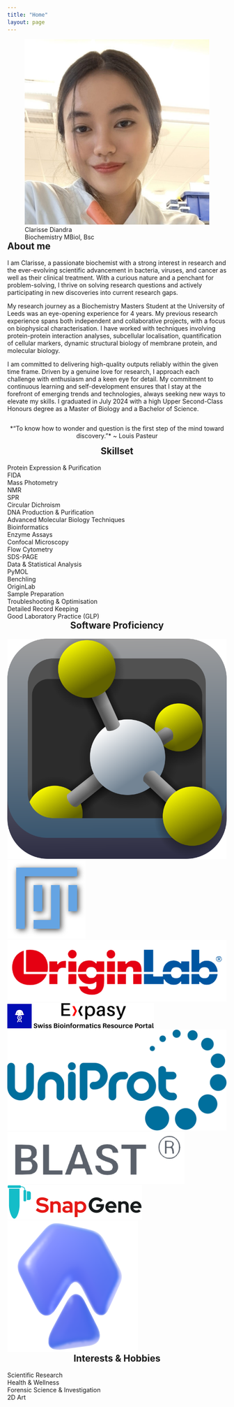 ```yaml
---
title: "Home"
layout: page
---
```


<div class="business-card">
    <div style="width: 100%; overflow:auto;">
            <div style="float: right; margin: 0px 40px;">
                <img class="pfp" src="/assets/img/pfp.jpg">
                <div class="desc">
                    <div class="title">Clarisse Diandra</div>
                    <div class="row">Biochemistry MBiol, Bsc</div>
                </div>
            </div>
            <h2 style="margin-top:0px">About me</h2>
<div markdown="1">
I am Clarisse, a passionate biochemist with a strong interest in research and the ever-evolving scientific advancement in bacteria, viruses, and cancer as well as their clinical treatment. With a curious nature and a penchant for problem-solving, I thrive on solving research questions and actively participating in new discoveries into current research gaps.

My research journey as a Biochemistry Masters Student at the University of Leeds was an eye-opening experience for 4 years. My previous research experience spans both independent and collaborative projects, with a focus on biophysical characterisation. I have worked with techniques involving protein-protein interaction analyses, subcellular localisation, quantification of cellular markers, dynamic structural biology of membrane protein, and molecular biology.

I am committed to delivering high-quality outputs reliably within the given time frame. Driven by a genuine love for research, I approach each challenge with enthusiasm and a keen eye for detail. My commitment to continuous learning and self-development ensures that I stay at the forefront of emerging trends and technologies, always seeking new ways to elevate my skills. I graduated in July 2024 with a high Upper Second-Class Honours degree as a Master of Biology and a Bachelor of Science.
</div>
</div>
<p style="width:100%; text-align:center;" markdown="1">
*“To know how to wonder and question is the first step of the mind toward discovery.”* ~&nbsp;Louis&nbsp;Pasteur
</p>
</div>

<div class="business-card">
    <h2 style="text-align: center; margin-top: 0px;">Skillset</h2>
    <div class="skillbox">
        <div class="skill">
            Protein Expression & Purification
        </div>
        <div class="skill">
            FIDA
        </div>
        <div class="skill">
            Mass Photometry
        </div>
        <div class="skill">
            NMR
        </div>
        <div class="skill">
            SPR
        </div>
        <div class="skill">
            Circular Dichroism
        </div>
        <div class="skill">
            DNA Production & Purification
        </div>
        <div class="skill">
            Advanced Molecular Biology Techniques
        </div>
        <div class="skill">
            Bioinformatics
        </div>
        <div class="skill">
            Enzyme Assays
        </div>
        <div class="skill">
            Confocal Microscopy
        </div>
        <div class="skill">
            Flow Cytometry
        </div>
        <div class="skill">
            SDS-PAGE
        </div>
        <div class="skill">
            Data & Statistical Analysis
        </div>
        <div class="skill">
            PyMOL
        </div>
        <div class="skill">
            Benchling
        </div>
        <div class="skill">
            OriginLab
        </div>
        <div class="skill">
            Sample Preparation
        </div>
        <div class="skill">
            Troubleshooting & Optimisation
        </div>
        <div class="skill">
            Detailed Record Keeping
        </div>
        <div class="skill">
            Good Laboratory Practice (GLP)
        </div>
    </div>
</div>

<div class ="business-card">
    <h2 style="text-align: center; margin-top: 0px;">Software Proficiency</h2>
    <div class="skillbox">
        <a style="text-decoration:none" title="PyMOL" href="https://pymol.org/2/">
            <img class="softwareicon" alt="PyMOL logo" src="/assets/img/logos/pymol.png">
        </a>
        <a style="text-decoration:none" title="Fiji" href="https://imagej.net/software/fiji/">
            <img class="softwareicon" alt="Fiji logo" src="/assets/img/logos/fiji.svg">
        </a>
        <a style="text-decoration:none" title="OriginLab" href="https://www.originlab.com">
            <img class="softwareicon" alt="OriginLab logo" src="/assets/img/logos/originlab.png">
        </a>
        <a style="text-decoration:none" title="Benchling" href="https://www.benchling.com">
            <img class="softwareicon" alt="Benchling logo" src="/assets/img/logos/benchling.png">
        </a>
        <a style="text-decoration:none" title="Expasy" href="https://www.expasy.org">
            <img class="softwareicon" alt="Expasy logo" src="/assets/img/logos/expasy.png">
        </a>
        <a style="text-decoration:none" title="UniProt" href="https://www.uniprot.org">
            <img class="softwareicon" alt="UniProt logo" src="/assets/img/logos/uniprot.svg">
        </a>
        <a style="text-decoration:none" title="BLAST" href="https://blast.ncbi.nlm.nih.gov/Blast.cgi">
            <img class="softwareicon" alt="BLAST logo" src="/assets/img/logos/blast.png">
        </a>
        <a style="text-decoration:none" title="SnapGene" href="https://www.snapgene.com">
            <img class="softwareicon" alt="SnapGene logo" src="/assets/img/logos/snapgene.svg">
        </a>
        <a style="text-decoration:none" title="AutoDock" href="https://autodock.scripps.edu">
            <img class="softwareicon" alt="AutoDock logo" src="/assets/img/logos/autodock.png">
        </a>
    </div>
</div>

<div class="business-card">
    <h2 style="text-align: center; margin-top: 0px;">Interests & Hobbies</h2>
    <div class="skillbox">
        <div class="skill">
            Scientific Research
        </div>
        <div class="skill">
            Health & Wellness
        </div>
        <div class="skill">
            Forensic Science & Investigation
        </div>
        <div class="skill">
            2D Art
        </div>
    </div>
</div>

